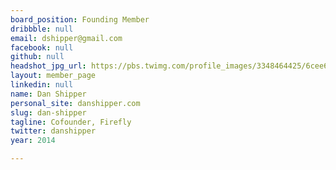 ```yaml
---
board_position: Founding Member
dribbble: null
email: dshipper@gmail.com
facebook: null
github: null
headshot_jpg_url: https://pbs.twimg.com/profile_images/3348464425/6cee6272a4f9290c630dace8a231b48d.png
layout: member_page
linkedin: null
name: Dan Shipper
personal_site: danshipper.com
slug: dan-shipper
tagline: Cofounder, Firefly
twitter: danshipper
year: 2014

---
```

